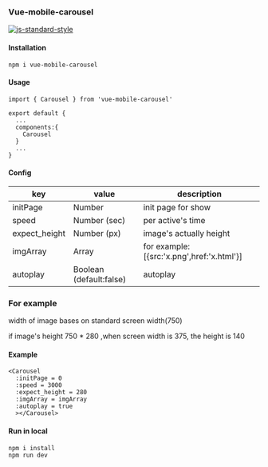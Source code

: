 ### Vue-mobile-carousel

[![js-standard-style](https://img.shields.io/badge/code%20style-standard-brightgreen.svg)](http://standardjs.com)

#### Installation
    npm i vue-mobile-carousel

#### Usage
    import { Carousel } from 'vue-mobile-carousel'

    export default {
      ...
      components:{
        Carousel
      }
      ...
    }
#### Config
| key               | value                     |   description   |
| --------          | ---------                 | -----------     |
| initPage          | Number                    | init page for show     |
| speed             | Number (sec)              | per active's time     |
| expect_height     | Number (px)               |  image's actually height     |
| imgArray          | Array                     | for example:[{src:'x.png',href:'x.html'}]    |
| autoplay          | Boolean (default:false)   | autoplay    |

### For example

width of image bases on standard screen width(750)

if image's height 750 * 280 ,when screen width is 375, the height is 140


#### Example
    <Carousel
      :initPage = 0
      :speed = 3000
      :expect_height = 280
      :imgArray = imgArray
      :autoplay = true
      ></Carousel>
#### Run in local
    npm i install
    npm run dev
